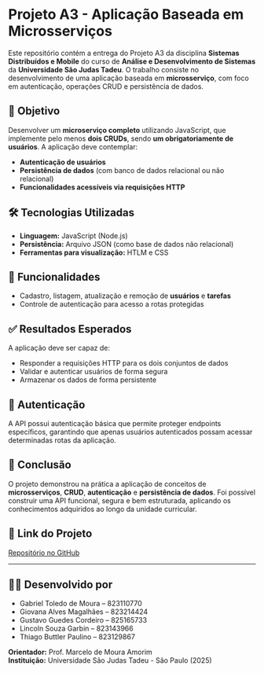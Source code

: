 # Projeto A3 - Aplicação Baseada em Microsserviços

Este repositório contém a entrega do Projeto A3 da disciplina **Sistemas Distribuídos e Mobile** do curso de **Análise e Desenvolvimento de Sistemas** da **Universidade São Judas Tadeu**. O trabalho consiste no desenvolvimento de uma aplicação baseada em **microsserviço**, com foco em autenticação, operações CRUD e persistência de dados.

## 🎯 Objetivo

Desenvolver um **microserviço completo** utilizando JavaScript, que implemente pelo menos **dois CRUDs**, sendo **um obrigatoriamente de usuários**. A aplicação deve contemplar:

- **Autenticação de usuários**
- **Persistência de dados** (com banco de dados relacional ou não relacional)
- **Funcionalidades acessíveis via requisições HTTP**

## 🛠️ Tecnologias Utilizadas

- **Linguagem:** JavaScript (Node.js)
- **Persistência:** Arquivo JSON (como base de dados não relacional)
- **Ferramentas para visualização:** HTLM e CSS

## 📄 Funcionalidades

- Cadastro, listagem, atualização e remoção de **usuários** e **tarefas**
- Controle de autenticação para acesso a rotas protegidas

## ✅ Resultados Esperados

A aplicação deve ser capaz de:

- Responder a requisições HTTP para os dois conjuntos de dados
- Validar e autenticar usuários de forma segura
- Armazenar os dados de forma persistente

## 🔐 Autenticação

A API possui autenticação básica que permite proteger endpoints específicos, garantindo que apenas usuários autenticados possam acessar determinadas rotas da aplicação.

## 🧠 Conclusão

O projeto demonstrou na prática a aplicação de conceitos de **microsserviços**, **CRUD**, **autenticação** e **persistência de dados**. Foi possível construir uma API funcional, segura e bem estruturada, aplicando os conhecimentos adquiridos ao longo da unidade curricular.

## 🔗 Link do Projeto

[Repositório no GitHub](https://github.com/thiagobuttler/ProjetoA3_SistemasDistribuidos)

---

## 👨‍💻 Desenvolvido por

- Gabriel Toledo de Moura – 823110770  
- Giovana Alves Magalhães – 823214424  
- Gustavo Guedes Cordeiro – 825165733  
- Lincoln Souza Garbin – 823143966  
- Thiago Buttler Paulino – 823129867  

**Orientador:** Prof. Marcelo de Moura Amorim  
**Instituição:** Universidade São Judas Tadeu - São Paulo (2025)